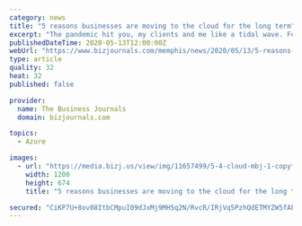 ```yaml
---
category: news
title: "5 reasons businesses are moving to the cloud for the long term"
excerpt: "The pandemic hit you, my clients and me like a tidal wave. For my company it was all hands-on deck. Business continuity was the goal and implementing a functional and secure work-from-home business model was job one to keep our clients operational."
publishedDateTime: 2020-05-13T12:00:00Z
webUrl: "https://www.bizjournals.com/memphis/news/2020/05/13/5-reasons-businesses-are-moving-to-the-cloud-for.html"
type: article
quality: 32
heat: 32
published: false

provider:
  name: The Business Journals
  domain: bizjournals.com

topics:
  - Azure

images:
  - url: "https://media.bizj.us/view/img/11657499/5-4-cloud-mbj-1-copy*1200xx1202-676-0-2.jpg"
    width: 1200
    height: 674
    title: "5 reasons businesses are moving to the cloud for the long term"

secured: "CiKP7U+8ov08ItbCMpuI09dJxMj9MH5q2N/RvcR/IRjVq5PzhQdETMYZW5fAF63B0r4+nR9huIZXC3BsIWQnMvK1Jj8LtC+0X7MNqz4zzjZenwLLVwboPO7zMK78TFzHoUjR5BARz/qJtkBcFnmZ0LP8+Z7prEqsAmE+vIONcWG5uUptDopyyLOgl9FAr8LQPTzWRuI/4DhUXMBgxvJWgMknjV3SY6RyGI6WYAZuND7MyrtpsCMfK7NJMlLL0LUJSYOs4hJN0VITbefQff/S1h+BFRSolvFBfPecG55tl8sKg+tBxUeGJ2NQJtj3PTQsxakSD9Vsw4xBiZr1OQAZ2QE8F+15vPxuK8r3axH6c1yzcngLZ20p1w5nwuhRF+oqUtBm77NHwYZt5iaO+xo0m0Je/kUPDSPCPk4x0v9ZKwS92DeoumTmt0CMbttw8gjfsJX3PtozuLndAAI2OAMX7V2okTaEvjCWLeAe54E3I4Q=;hJ3NEcG9tQH3i3aq/SUIkA=="
---
```



